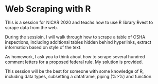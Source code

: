 # Web Scraping with R

This is a session for NICAR 2020 and teachs how to use R library Rvest to scrape data from the web. 

During the sessioin, I will walk through how to scrape a table of OSHA inspections, including additional tables hidden behind hyperlinks, extract information based on style of the text. 

As homework, I ask you to think about how to scrape several hundred comment letters for a proposed federal rule. My solution is provided.

This session will be the best for someone with some knowledge of R, including data types, subsetting a dataframe, piping (%>%) and function. 
